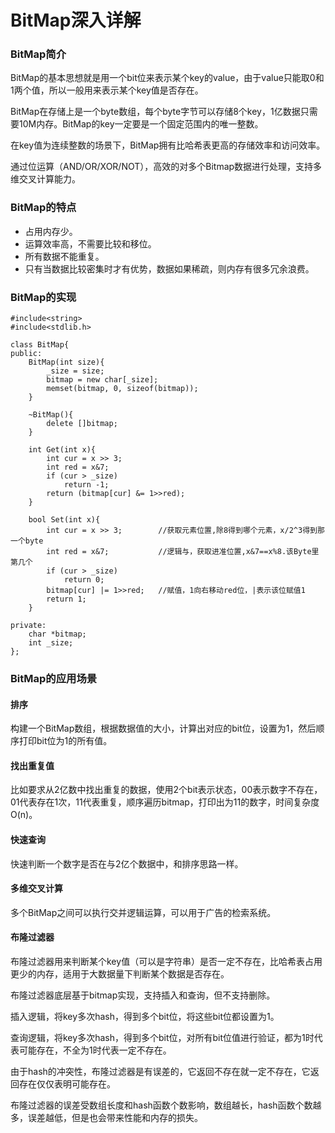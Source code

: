 # BitMap深入详解

### BitMap简介
BitMap的基本思想就是用一个bit位来表示某个key的value，由于value只能取0和1两个值，所以一般用来表示某个key值是否存在。

BitMap在存储上是一个byte数组，每个byte字节可以存储8个key，1亿数据只需要10M内存。BitMap的key一定要是一个固定范围内的唯一整数。

在key值为连续整数的场景下，BitMap拥有比哈希表更高的存储效率和访问效率。

通过位运算（AND/OR/XOR/NOT），高效的对多个Bitmap数据进行处理，支持多维交叉计算能力。

### BitMap的特点
- 占用内存少。
- 运算效率高，不需要比较和移位。
- 所有数据不能重复。
- 只有当数据比较密集时才有优势，数据如果稀疏，则内存有很多冗余浪费。

### BitMap的实现
```
#include<string>
#include<stdlib.h>

class BitMap{
public:
	BitMap(int size){
		_size = size;
		bitmap = new char[_size];
		memset(bitmap, 0, sizeof(bitmap));
	}
		
	~BitMap(){
		delete []bitmap;
	}
	
	int Get(int x){
		int cur = x >> 3;
		int red = x&7;
		if (cur > _size)
			return -1;
		return (bitmap[cur] &= 1>>red); 
	}
	
	bool Set(int x){
		int cur = x >> 3;        //获取元素位置,除8得到哪个元素，x/2^3得到那一个byte 
		int red = x&7;           //逻辑与，获取进准位置,x&7==x%8.该Byte里第几个 
		if (cur > _size)
			return 0;
		bitmap[cur] |= 1>>red;   //赋值，1向右移动red位，|表示该位赋值1
		return 1; 
	}

private:
	char *bitmap;
	int _size;
};

```

### BitMap的应用场景
#### 排序
构建一个BitMap数组，根据数据值的大小，计算出对应的bit位，设置为1，然后顺序打印bit位为1的所有值。

#### 找出重复值
比如要求从2亿数中找出重复的数据，使用2个bit表示状态，00表示数字不存在，01代表存在1次，11代表重复，顺序遍历bitmap，打印出为11的数字，时间复杂度O(n)。

#### 快速查询
快速判断一个数字是否在与2亿个数据中，和排序思路一样。

#### 多维交叉计算
多个BitMap之间可以执行交并逻辑运算，可以用于广告的检索系统。

#### 布隆过滤器
布隆过滤器用来判断某个key值（可以是字符串）是否一定不存在，比哈希表占用更少的内存，适用于大数据量下判断某个数据是否存在。

布隆过滤器底层基于bitmap实现，支持插入和查询，但不支持删除。

插入逻辑，将key多次hash，得到多个bit位，将这些bit位都设置为1。

查询逻辑，将key多次hash，得到多个bit位，对所有bit位值进行验证，都为1时代表可能存在，不全为1时代表一定不存在。

由于hash的冲突性，布隆过滤器是有误差的，它返回不存在就一定不存在，它返回存在仅仅表明可能存在。

布隆过滤器的误差受数组长度和hash函数个数影响，数组越长，hash函数个数越多，误差越低，但是也会带来性能和内存的损失。
